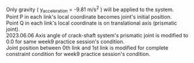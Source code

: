 Only gravity ( y<sub>acceleration</sub> = -9.81 m/s<sup>2</sup> ) will be applied to the system.  
Point P in each link's local coordinate becomes joint's initial position.  
Point Q in each link's local coordinate is on translational axis (prismatic joint).  
2023.06.06
Axis angle of crack-shaft system's prismatic joint is modified to 0.0 for same week9 practice session's condition.  
Joint position between 0th link and 1st link is modified for complete constraint condition for week9 practice session's condition.  
